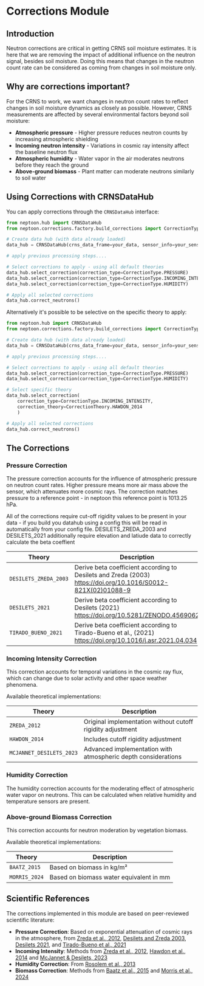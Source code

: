 # Corrections Module

## Introduction

Neutron corrections are critical in getting CRNS soil moisture estimates. It is here that we are removing the impact of additional influence on the neutron signal, besides soil moisture. Doing this means that changes in the neutron count rate can be considered as coming from changes in soil moisture only.

## Why are corrections important?

For the CRNS to work, we want changes in neutron count rates to reflect changes in soil moisture dynamics as closely as possible. However, CRNS measurements are affected by several environmental factors beyond soil moisture:

- **Atmospheric pressure** - Higher pressure reduces neutron counts by increasing atmospheric shielding
- **Incoming neutron intensity** - Variations in cosmic ray intensity affect the baseline neutron flux
- **Atmospheric humidity** - Water vapor in the air moderates neutrons before they reach the ground
- **Above-ground biomass** - Plant matter can moderate neutrons similarly to soil water

## Using Corrections with CRNSDataHub

You can apply corrections through the `CRNSDataHub` interface:

```python
from neptoon.hub import CRNSDataHub
from neptoon.corrections.factory.build_corrections import CorrectionType, CorrectionTheory

# Create data hub (with data already loaded)
data_hub = CRNSDataHub(crns_data_frame=your_data, sensor_info=your_sensor_info)

# apply previous processing steps....

# Select corrections to apply - using all default theories
data_hub.select_correction(correction_type=CorrectionType.PRESSURE)
data_hub.select_correction(correction_type=CorrectionType.INCOMING_INTENSITY)
data_hub.select_correction(correction_type=CorrectionType.HUMIDITY)

# Apply all selected corrections
data_hub.correct_neutrons()
```

Alternatively it's possible to be selective on the specific theory to apply:

```python
from neptoon.hub import CRNSDataHub
from neptoon.corrections.factory.build_corrections import CorrectionType, CorrectionTheory

# Create data hub (with data already loaded)
data_hub = CRNSDataHub(crns_data_frame=your_data, sensor_info=your_sensor_info)

# apply previous processing steps....

# Select corrections to apply - using all default theories
data_hub.select_correction(correction_type=CorrectionType.PRESSURE)
data_hub.select_correction(correction_type=CorrectionType.HUMIDITY)

# Select specific theory
data_hub.select_correction(
	correction_type=CorrectionType.INCOMING_INTENSITY,
	correction_theory=CorrectionTheory.HAWDON_2014
	)

# Apply all selected corrections
data_hub.correct_neutrons()

```

## The Corrections

### Pressure Correction

The pressure correction accounts for the influence of atmospheric pressure on neutron count rates. Higher pressure means more air mass above the sensor, which attenuates more cosmic rays. The correction matches pressure to a reference point - in neptoon this reference point is 1013.25 hPa.

All of the corrections require cut-off rigidity values to be present in your data - if you build you datahub using a config this will be read in automatically from your config file. DESILETS_ZREDA_2003 and DESILETS_2021 additionally require elevation and latiude data to correctly calculate the beta coeffient

| Theory | Description | 
|--------|-------------|
| `DESILETS_ZREDA_2003` | Derive beta coefficient according to Desilets and Zreda (2003) https://doi.org/10.1016/S0012-821X(02)01088-9 |
| `DESILETS_2021` | Derive beta coefficient according to Desilets (2021) https://doi.org/10.5281/ZENODO.4569062 |
| `TIRADO_BUENO_2021` | Derive beta coefficient according to Tirado-Bueno et al., (2021) https://doi.org/10.1016/j.asr.2021.04.034 |

### Incoming Intensity Correction

This correction accounts for temporal variations in the cosmic ray flux, which can change due to solar activity and other space weather phenomena.

Available theoretical implementations:

| Theory | Description | 
|--------|-------------|
| `ZREDA_2012` | Original implementation without cutoff rigidity adjustment |
| `HAWDON_2014` | Includes cutoff rigidity adjustment |
| `MCJANNET_DESILETS_2023` | Advanced implementation with atmospheric depth considerations |

### Humidity Correction

The humidity correction accounts for the moderating effect of atmospheric water vapor on neutrons. This can be calculated when relative humidity and temperature sensors are present.

### Above-ground Biomass Correction

This correction accounts for neutron moderation by vegetation biomass.

Available theoretical implementations:

| Theory | Description | 
|--------|-------------|
| `BAATZ_2015` | Based on biomass in kg/m² | 
| `MORRIS_2024` | Based on biomass water equivalent in mm | 

## Scientific References

The corrections implemented in this module are based on peer-reviewed scientific literature:

- **Pressure Correction**: Based on exponential attenuation of cosmic rays in the atmosphere, from [Zreda et al., 2012](https://doi.org/10.5194/hess-16-4079-2012), [Desilets and Zreda 2003](https://doi.org/10.1016/S0012-821X(02)01088-9), [Desilets 2021](https://doi.org/10.5281/ZENODO.4569062), and [Tirado-Bueno et al., 2021](https://doi.org/10.1016/j.asr.2021.04.034)
- **Incoming Intensity**: Methods from [Zreda et al., 2012](https://doi.org/10.5194/hess-16-4079-2012), [Hawdon et al., 2014](https://doi.org/10.1002/2013WR015138) and [McJannet & Desilets, 2023](https://doi.org/10.1029/2022WR033889)
- **Humidity Correction**: From [Rosolem et al., 2013](https://doi.org/10.1175/JHM-D-12-0120.1)
- **Biomass Correction**: Methods from [Baatz et al., 2015](https://doi.org/10.5194/hess-19-3203-2015) and [Morris et al., 2024](https://doi.org/10.3390/s24134094)
